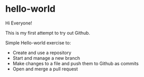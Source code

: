 # hello-world
Hi Everyone!

This is my first attempt to try out Github.

Simple Hello-world exercise to:
* Create and use a repository
* Start and manage a new branch
* Make changes to a file and push them to Github as commits
* Open and merge a pull request
